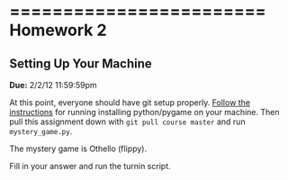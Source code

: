 ========================
Homework 2 
========================
Setting Up Your Machine
------------------------

**Due:** 2/2/12 11:59:59pm

At this point, everyone should have git setup properly. [Follow the instructions](https://github.com/HampshireCS/CS112-Spring2012/wiki/Instructions) for running installing python/pygame on your machine. Then pull this assignment down with `git pull course master` and run `mystery_game.py`.


The mystery game is Othello (flippy).


Fill in your answer and run the turnin script.

